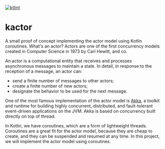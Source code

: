 <a href="https://pinterest.github.io/ktlint/"><img src="https://img.shields.io/badge/code%20style-%E2%9D%A4-FF4081.svg" alt="ktlint"></a>

# kactor

A small proof of concept implementing the actor model using Kotlin coroutines. What's an actor? Actors are one of the first concurrency models created in Computer Science in 1973 by Carl Hewitt, and co.

An actor is a computational entity that receives and processes asynchronous messages to maintain a state. In detail, in response to the reception of a message, an actor can:

- send a finite number of messages to other actors;
- create a finite number of new actors;
- designate the behavior to be used for the next message.

One of the most famous implementation of the actor model is [Akka](https://akka.io/), a toolkit and runtime for building highly concurrent, distributed, and fault-tolerant event-driven applications on the JVM. Akka is based on concurrency built directly on top of thread.

In Kotlin, we have coroutines, which are a form of lightweight threads. Coroutines are a great fit for the actor model, because they are cheap to create, and they can be suspended and resumed at any time. In this project, we will implement the actor model using coroutines.
